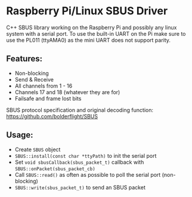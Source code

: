 # Raspberry Pi/Linux SBUS Driver
C++ SBUS library working on the Raspberry Pi and possibly any linux system with a serial port. To use the built-in UART on the Pi make sure to use the PL011 (ttyAMA0) as the mini UART does not support parity.

## Features:
- Non-blocking
- Send & Receive
- All channels from 1 - 16
- Channels 17 and 18 (whatever they are for)
- Failsafe and frame lost bits

SBUS protocol specification and original decoding function: https://github.com/bolderflight/SBUS

## Usage:
- Create <code>SBUS</code> object
- <code>SBUS::install(const char *ttyPath)</code> to init the serial port
- Set <code>void sbusCallback(sbus_packet_t)</code> callback with <code>SBUS::onPacket(sbus_packet_cb)</code>
- Call <code>SBUS::read()</code> as often as possible to poll the serial port (non-blocking)
- <code>SBUS::write(sbus_packet_t)</code> to send an SBUS packet
